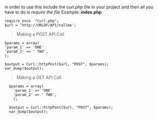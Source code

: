 in order to use this
include the *curl.php* file in your  project and then all you have to do is 
*require the file* 
Example:
**index.php**

    require_once  "Curl.php";
    $url = 'http://URLOF/API/callme';

> Making a POST API Call

    $params = array(
    'param_1' => 'ONE'
    'param_2' => ' TWO',
    );
    
    $output = Curl::httpPost($url, "POST", $params);
    var_dump($output);

>  Making a GET API Call


  

      $params = array(
        'param_1' => 'ONE'
        'param_2' => ' TWO',
        );
        
      $output = Curl::httpPost($url, "POST", $params);
      var_dump($output);
